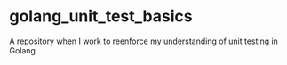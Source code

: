 # golang_unit_test_basics
A repository when I work to reenforce my understanding of unit testing in Golang
